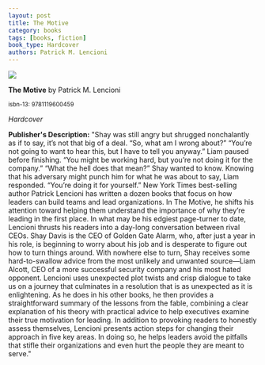```yaml
---
layout: post
title: The Motive
category: books
tags: [books, fiction]
book_type: Hardcover
authors: Patrick M. Lencioni
---
```


<img src="http://books.google.com/books/content?id=se7RDwAAQBAJ&printsec=frontcover&img=1&zoom=1&edge=curl&source=gbs_api"/>

**The Motive** by Patrick M. Lencioni

<sup>isbn-13: 9781119600459</sup>

*Hardcover*

**Publisher's Description:**
"Shay was still angry but shrugged nonchalantly as if to say, it’s not that
big of a deal. “So, what am I wrong about?” “You’re not going to want to
hear this, but I have to tell you anyway.” Liam paused before finishing.
“You might be working hard, but you’re not doing it for the company.” “What
the hell does that mean?” Shay wanted to know. Knowing that his adversary
might punch him for what he was about to say, Liam responded. “You’re doing
it for yourself.” New York Times best-selling author Patrick Lencioni has
written a dozen books that focus on how leaders can build teams and lead
organizations. In The Motive, he shifts his attention toward helping them
understand the importance of why they’re leading in the first place. In
what may be his edgiest page-turner to date, Lencioni thrusts his readers
into a day-long conversation between rival CEOs. Shay Davis is the CEO of
Golden Gate Alarm, who, after just a year in his role, is beginning to
worry about his job and is desperate to figure out how to turn things
around. With nowhere else to turn, Shay receives some hard-to-swallow
advice from the most unlikely and unwanted source—Liam Alcott, CEO of a
more successful security company and his most hated opponent. Lencioni uses
unexpected plot twists and crisp dialogue to take us on a journey that
culminates in a resolution that is as unexpected as it is enlightening. As
he does in his other books, he then provides a straightforward summary of
the lessons from the fable, combining a clear explanation of his theory
with practical advice to help executives examine their true motivation for
leading. In addition to provoking readers to honestly assess themselves,
Lencioni presents action steps for changing their approach in five key
areas. In doing so, he helps leaders avoid the pitfalls that stifle their
organizations and even hurt the people they are meant to serve."
